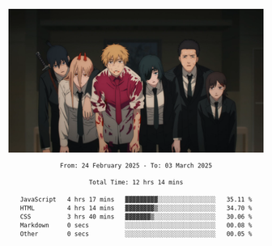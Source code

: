 <!-- Profile image -->
<p align="center">
 <img src="assets/Chainsaw-Man-Himeno-Chainsaw-Man-Denji-Chainsaw-Man-Aki-Chainsaw-Man-Power-Chainsaw-Man-Hirokazu-Arai-Chainsaw-Man-Kobeni-Chainsaw-Man-anime-boys-anime-girls-Anime-screenshot-blood-2202309-1294599272.png" width="1080px">
</p>
<!-- Profile image end -->

<div align="center">
<!--START_SECTION:waka-->

```txt
From: 24 February 2025 - To: 03 March 2025

Total Time: 12 hrs 14 mins

JavaScript   4 hrs 17 mins   ▓▓▓▓▓▓▓▓▓░░░░░░░░░░░░░░░░   35.11 %
HTML         4 hrs 14 mins   ▓▓▓▓▓▓▓▓▒░░░░░░░░░░░░░░░░   34.70 %
CSS          3 hrs 40 mins   ▓▓▓▓▓▓▓▒░░░░░░░░░░░░░░░░░   30.06 %
Markdown     0 secs          ░░░░░░░░░░░░░░░░░░░░░░░░░   00.08 %
Other        0 secs          ░░░░░░░░░░░░░░░░░░░░░░░░░   00.05 %
```

<!--END_SECTION:waka-->
</div>
